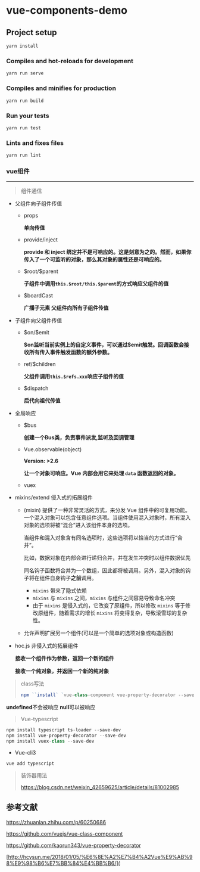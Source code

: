 # vue-components-demo

## Project setup
```
yarn install
```

### Compiles and hot-reloads for development
```
yarn run serve
```

### Compiles and minifies for production
```
yarn run build
```

### Run your tests
```
yarn run test
```

### Lints and fixes files
```
yarn run lint
```

### vue组件

------

> 组件通信

- 父组件向子组件传值

  - props

    **单向传值**

  - provide/inject

    **provide 和 inject 绑定并不是可响应的。这是刻意为之的。然而，如果你传入了一个可监听的对象，那么其对象的属性还是可响应的。**

  - \$root/$parent

    **子组件中调用`this.$root/this.$parent`的方式响应父组件的值**

  - \$boardCast

    **广播子元素 父组件向所有子组件传值**

- 子组件向父组件传值

  - $on/\$emit

    **\$on监听当前实例上的自定义事件，可以通过\$emit触发。回调函数会接收所有传入事件触发函数的额外参数。**

  - ref/$children

    **父组件调用`this.$refs.xxx`响应子组件的值**

  - \$dispatch

    **后代向祖代传值**

- 全局响应

  - $bus

    **创建一个Bus类，负责事件派发,监听及回调管理**

  - Vue.observable(object)

    **Version: >2.6**

    **让一个对象可响应。Vue 内部会用它来处理 `data` 函数返回的对象。**

  - vuex

- mixins/extend 侵入式的拓展组件

  - (mixin) 提供了一种非常灵活的方式，来分发 Vue 组件中的可复用功能。一个混入对象可以包含任意组件选项。当组件使用混入对象时，所有混入对象的选项将被“混合”进入该组件本身的选项。

    当组件和混入对象含有同名选项时，这些选项将以恰当的方式进行“合并”。

    比如，数据对象在内部会进行递归合并，并在发生冲突时以组件数据优先

    同名钩子函数将合并为一个数组，因此都将被调用。另外，混入对象的钩子将在组件自身钩子**之前**调用。

    - `mixins` 带来了隐式依赖
    - `mixins` 与 `mixins` 之间，`mixins` 与组件之间容易导致命名冲突
    - 由于 `mixins` 是侵入式的，它改变了原组件，所以修改 `mixins` 等于修改原组件，随着需求的增长 `mixins` 将变得复杂，导致滚雪球的复杂性。

  - 允许声明扩展另一个组件(可以是一个简单的选项对象或构造函数)

- hoc.js 非侵入式的拓展组件

  **接收一个组件作为参数，返回一个新的组件**

  **接收一个纯对象，并返回一个新的纯对象**



> class写法
>
> ```js
> npm ``install` `vue-class-component vue-property-decorator --save-dev
> ```

**undefined**不会被响应 **null**可以被响应



> Vue-typescript

```js
npm install typescript ts-loader --save-dev
npm install vue-property-decorator --save-dev
npm install vuex-class --save-dev
```

- Vue-cli3

```
vue add typescript
```

> 装饰器用法
>
> https://blog.csdn.net/weixin_42659625/article/details/81002985



## 参考文献

https://zhuanlan.zhihu.com/p/60250686

https://github.com/vuejs/vue-class-component

https://github.com/kaorun343/vue-property-decorator

[http://hcysun.me/2018/01/05/%E6%8E%A2%E7%B4%A2Vue%E9%AB%98%E9%98%B6%E7%BB%84%E4%BB%B6/](
